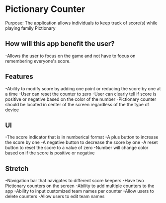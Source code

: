 
# Pictionary Counter

Purpose: The application allows individuals to keep track of score(s) while playing family Pictionary

## How will this app benefit the user?
-Allows the user to focus on the game and not have to focus on remembering everyone's score.

## Features
-Ability to modify score by adding one point or reducing the score by one at a time
-User can reset the counter to zero
-User can clearly tell if score is positive or negative based on the color of the number
-Pictionary counter should be located in center of the screen regardless of the the type of device

## UI
-The score indicator that is in numberical format
-A plus button to increase the score by one
-A negative button to decrease the score by one
-A reset button to reset the score to a value of zero
-Number will change color based on if the score is positive or negative

## Stretch
-Navigation bar that navigates to different score keepers
-Have two Pictionary counters on the screen
-Ability to add multiple counters to the app
-Ability to input customized team names per counter
-Allow users to delete counters
-Allow users to edit team names


